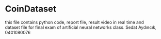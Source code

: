 # CoinDataset
this file contains python code, report file, result video in real time and dataset file for final exam of artificial neural networks class.
Sedat Aydıncık, 0401080076
